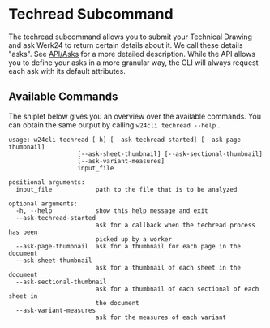 # Techread Subcommand

The techread subcommand allows you to submit your Technical Drawing and ask Werk24 to return certain details about it. We call these details "asks". See [API/Asks](./api/asks) for a more detailed description. While the API allows you to define your asks in a more granular way, the CLI will always request each ask with its default attributes.

## Available Commands

The sniplet below gives you an overview over the available commands. You can obtain the same output by calling `w24cli techread --help` .

    usage: w24cli techread [-h] [--ask-techread-started] [--ask-page-thumbnail]
                       [--ask-sheet-thumbnail] [--ask-sectional-thumbnail]
                       [--ask-variant-measures]
                       input_file

    positional arguments:
      input_file            path to the file that is to be analyzed

    optional arguments:
      -h, --help            show this help message and exit
      --ask-techread-started
                            ask for a callback when the techread process has been
                            picked up by a worker
      --ask-page-thumbnail  ask for a thumbnail for each page in the document
      --ask-sheet-thumbnail
                            ask for a thumbnail of each sheet in the document
      --ask-sectional-thumbnail
                            ask for a thumbnail of each sectional of each sheet in
                            the document
      --ask-variant-measures
                            ask for the measures of each variant
